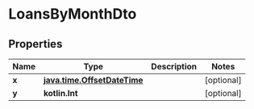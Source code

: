 
# LoansByMonthDto

## Properties
| Name | Type | Description | Notes |
| ------------ | ------------- | ------------- | ------------- |
| **x** | [**java.time.OffsetDateTime**](java.time.OffsetDateTime.md) |  |  [optional] |
| **y** | **kotlin.Int** |  |  [optional] |



